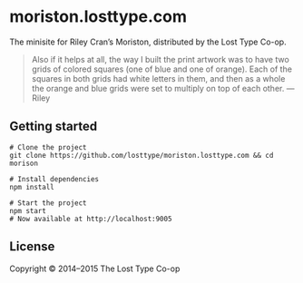 # moriston.losttype.com

The minisite for Riley Cran’s Moriston, distributed by the Lost Type Co-op.

> Also if it helps at all, the way I built the print artwork was to have two grids of colored squares (one of blue and one of orange). Each of the squares in both grids had white letters in them, and then as a whole the orange and blue grids were set to multiply on top of each other.
> —Riley

## Getting started

```
# Clone the project
git clone https://github.com/losttype/moriston.losttype.com && cd morison

# Install dependencies
npm install

# Start the project
npm start
# Now available at http://localhost:9005
```

## License

Copyright © 2014–2015 The Lost Type Co-op
